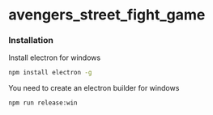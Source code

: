 # avengers_street_fight_game

### Installation

Install electron for windows

```sh
npm install electron -g
```

You need to create an electron builder for windows

```sh
npm run release:win
```
